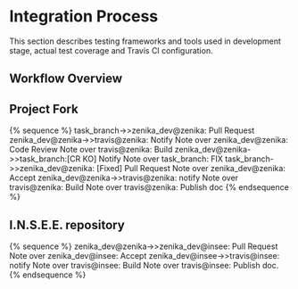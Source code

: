 # Integration Process

This section describes testing frameworks and tools used in development stage, actual test coverage and Travis CI configuration.

## Workflow Overview

## Project Fork

{% sequence %}
task_branch->>zenika_dev@zenika: Pull Request
zenika_dev@zenika->>travis@zenika: Notify
Note over zenika_dev@zenika: Code Review
Note over  travis@zenika: Build
zenika_dev@zenika->>task_branch:[CR KO] Notify
Note over task_branch: FIX
task_branch->>zenika_dev@zenika: [Fixed] Pull Request
Note over zenika_dev@zenika: Accept
zenika_dev@zenika->>travis@zenika: notify
Note over travis@zenika: Build
Note over travis@zenika: Publish doc
{% endsequence %}

## I.N.S.E.E. repository

{% sequence %}
zenika_dev@zenika->>zenika_dev@insee: Pull Request
Note over zenika_dev@insee: Accept
zenika_dev@insee->>travis@insee: notify
Note over travis@insee: Build
Note over travis@insee: Publish doc.
{% endsequence %}
